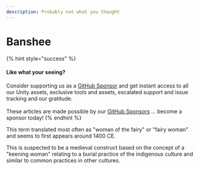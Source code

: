 ```yaml
---
description: Probably not what you thought
---
```


# Banshee

{% hint style="success" %}
#### Like what your seeing?

Consider supporting us as a [GitHub Sponsor](../../../../company/become-a-sponsor.md) and get instant access to all our Unity assets, exclusive tools and assets, escalated support and issue tracking and our gratitude.\
\
These articles are made possible by our [GitHub Sponsors](https://github.com/sponsors/heathen-engineering) ... become a sponsor today!
{% endhint %}

This term translated most often as "woman of the fairy" or "fairy woman" and seems to first appears around 1400 CE.

This is suspected to be a medieval construct based on the concept of a "keening woman" relating to a burial practice of the indigenous culture and similar to common practices in other cultures.
